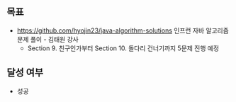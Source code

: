 ## 목표

- https://github.com/hyojin23/java-algorithm-solutions 인프런 자바 알고리즘 문제 풀이 - 김태원 강사
  - Section 9. 친구인가부터 Section 10. 돌다리 건너기까지 5문제 진행 예정

## 달성 여부
- 성공
